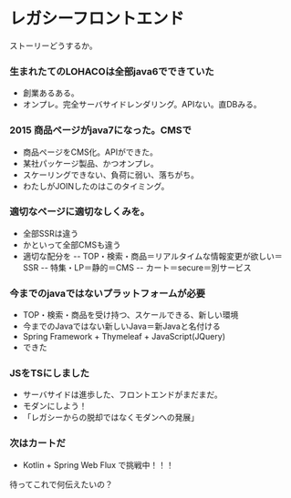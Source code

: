 # レガシーフロントエンド

ストーリーどうするか。

### 生まれたてのLOHACOは全部java6でできていた
- 創業あるある。
- オンプレ。完全サーバサイドレンダリング。APIない。直DBみる。
### 2015 商品ページがjava7になった。CMSで
- 商品ページをCMS化。APIができた。
- 某社パッケージ製品、かつオンプレ。
- スケーリングできない、負荷に弱い、落ちがち。
- わたしがJOINしたのはこのタイミング。
### 適切なページに適切なしくみを。
- 全部SSRは違う
- かといって全部CMSも違う
- 適切な配分を
-- TOP・検索・商品＝リアルタイムな情報変更が欲しい＝SSR
-- 特集・LP＝静的＝CMS
-- カート＝secure＝別サービス
### 今までのjavaではないプラットフォームが必要
- TOP・検索・商品を受け持つ、スケールできる、新しい環境
- 今までのJavaではない新しいJava＝新Javaと名付ける
- Spring Framework + Thymeleaf + JavaScript(JQuery)
- できた
### JSをTSにしました
- サーバサイドは進歩した、フロントエンドがまだまだ。
- モダンにしよう！
- 「レガシーからの脱却ではなくモダンへの発展」
### 次はカートだ
- Kotlin + Spring Web Flux で挑戦中！！！


  
待ってこれで何伝えたいの？  

